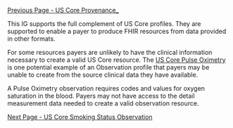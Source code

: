[Previous Page - US Core Provenance_](USCoreProvenance_.html)

This IG supports the full complement of US Core profiles. They are supported to 
enable a payer to produce FHIR resources from data provided in other formats.

For some resources payers are unlikely to have the clinical information necessary to create a valid US Core resource. The [US Core Pulse Oximetry](http://hl7.org/fhir/us/core/StructureDefinition-us-core-pulse-oximetry.html) is one potential example of an Observation profile that payers may be unable to create from the source clinical data they have available.

A Pulse Oximetry observation requires codes and values for oxygen saturation in the blood. Payers may not have access to the detail measurement data needed to create a valid observation resource.


[Next Page - US Core Smoking Status Observation](USCoreSmokingStatusObservation.html)
